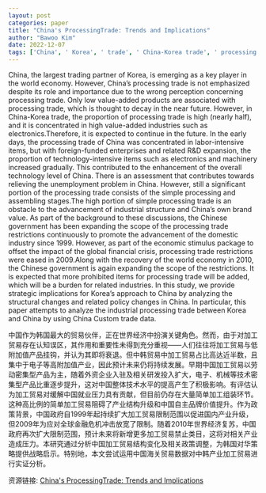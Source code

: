 ```yaml
---
layout: post
categories: paper
title: "China's ProcessingTrade: Trends and Implications"
author: "Bawoo Kim"
date: 2022-12-07
tags: ['China', ' Korea', ' trade', ' China-Korea trade', ' processing trade', ' industrial upgrading', ' industrial structure', ' brand value', ' employment', ' employment policy', ' unemployment', ' unemployment policy', ' trade policy']
---
```


China, the largest trading partner of Korea, is emerging as a key player in the world economy. However, China’s processing trade is not emphasized despite its role and importance due to the wrong perception concerning processing trade. Only low value-added products are associated with processing trade, which is thought to decay in the near future. However, in China-Korea trade, the proportion of processing trade is high (nearly half), and it is concentrated in high value-added industries such as electronics.Therefore, it is expected to continue in the future. In the early days, the processing trade of China was concentrated in labor-intensive items, but with foreign-funded enterprises and related R&D expansion, the proportion of technology-intensive items such as electronics and machinery increased gradually. This contributed to the enhancement of the overall technology level of China. There is an assessment that contributes towards relieving the unemployment problem in China. However, still a significant portion of the processing trade consists of the simple processing and assembling stages.The high portion of simple processing trade is an obstacle to the advancement of industrial structure and China’s own brand value. As part of the background to these discussions, the Chinese government has been expanding the scope of the processing trade restrictions continuously to promote the advancement of the domestic industry since 1999. However, as part of the economic stimulus package to offset the impact of the global financial crisis, processing trade restrictions were eased in 2009.Along with the recovery of the world economy in 2010, the Chinese government is again expanding the scope of the restrictions. It is expected that more prohibited items for processing trade will be added, which will be a burden for related industries. In this study, we provide strategic implications for Korea’s approach to China by analyzing the structural changes and related policy changes in China. In particular, this paper attempts to analyze the industrial processing trade between Korea and China by using China Custom trade data.

中国作为韩国最大的贸易伙伴，正在世界经济中扮演关键角色。然而，由于对加工贸易存在认知误区，其作用和重要性未得到充分重视——人们往往将加工贸易与低附加值产品挂钩，并认为其即将衰退。但中韩贸易中加工贸易占比高达近半数，且集中于电子等高附加值产业，因此预计未来仍将持续发展。早期中国加工贸易以劳动密集型产品为主，随着外资企业入驻及相关研发投入扩大，电子、机械等技术密集型产品比重逐步提升，这对中国整体技术水平的提高产生了积极影响。有评估认为加工贸易对缓解中国就业压力具有贡献，但目前仍存在大量简单加工组装环节。这种高比例的简单加工贸易阻碍了产业结构升级和中国自主品牌价值提升。作为政策背景，中国政府自1999年起持续扩大加工贸易限制范围以促进国内产业升级，但2009年为应对全球金融危机冲击放宽了限制。随着2010年世界经济复苏，中国政府再次扩大限制范围，预计未来将新增更多加工贸易禁止类目，这将对相关产业造成压力。本研究通过分析中国加工贸易结构变化及相关政策调整，为韩国对华策略提供战略启示。特别地，本文尝试运用中国海关贸易数据对中韩产业加工贸易进行实证分析。

资源链接: [China's ProcessingTrade: Trends and Implications](https://papers.ssrn.com/sol3/papers.cfm?abstract_id=4207169)
